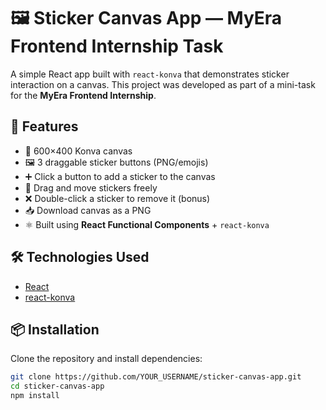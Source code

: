 # 🖼️ Sticker Canvas App — MyEra Frontend Internship Task

A simple React app built with `react-konva` that demonstrates sticker interaction on a canvas. This project was developed as part of a mini-task for the **MyEra Frontend Internship**.

## 🚀 Features

- 🎨 600×400 Konva canvas
- 🖼️ 3 draggable sticker buttons (PNG/emojis)
- ➕ Click a button to add a sticker to the canvas
- 🔀 Drag and move stickers freely
- ❌ Double-click a sticker to remove it (bonus)
- 📥 Download canvas as a PNG
- ⚛️ Built using **React Functional Components** + `react-konva`

## 🛠️ Technologies Used

- [React](https://reactjs.org/)
- [react-konva](https://konvajs.org/docs/react/index.html)

## 📦 Installation

Clone the repository and install dependencies:

```bash
git clone https://github.com/YOUR_USERNAME/sticker-canvas-app.git
cd sticker-canvas-app
npm install
